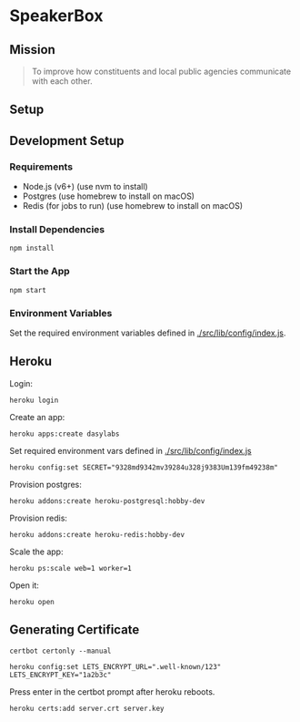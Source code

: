 # SpeakerBox


## Mission

> To improve how constituents and local public agencies communicate with each other.


## Setup


## Development Setup

### Requirements

- Node.js (v6+) (use nvm to install)
- Postgres (use homebrew to install on macOS)
- Redis (for jobs to run) (use homebrew to install on macOS)


### Install Dependencies

    npm install


### Start the App

    npm start


### Environment Variables

Set the required environment variables defined in [./src/lib/config/index.js](./src/lib/config/index.js).


## Heroku

Login:

    heroku login


Create an app:

    heroku apps:create dasylabs


Set required environment vars defined in [./src/lib/config/index.js](./src/lib/config/index.js)

    heroku config:set SECRET="9328md9342mv39284u328j9383Um139fm49238m"


Provision postgres:

    heroku addons:create heroku-postgresql:hobby-dev


Provision redis:

    heroku addons:create heroku-redis:hobby-dev


Scale the app:

    heroku ps:scale web=1 worker=1


Open it:

    heroku open


## Generating Certificate

    certbot certonly --manual

    heroku config:set LETS_ENCRYPT_URL=".well-known/123" LETS_ENCRYPT_KEY="1a2b3c"


Press enter in the certbot prompt after heroku reboots.

    heroku certs:add server.crt server.key
